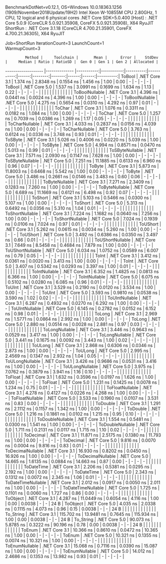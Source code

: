 
BenchmarkDotNet=v0.12.1, OS=Windows 10.0.18363.1256 (1909/November2018Update/19H2)
Intel Xeon W-10855M CPU 2.80GHz, 1 CPU, 12 logical and 6 physical cores
.NET Core SDK=5.0.400
  [Host]   : .NET Core 5.0.9 (CoreCLR 5.0.921.35908, CoreFX 5.0.921.35908), X64 RyuJIT
  ShortRun : .NET Core 3.1.18 (CoreCLR 4.700.21.35901, CoreFX 4.700.21.36305), X64 RyuJIT

Job=ShortRun  IterationCount=3  LaunchCount=1  
WarmupCount=3  

             Method |     Toolchain |       Mean |      Error |    StdDev |     Median | Ratio | RatioSD |  Gen 0 | Gen 1 | Gen 2 | Allocated |
------------------- |-------------- |-----------:|-----------:|----------:|-----------:|------:|--------:|-------:|------:|------:|----------:|
             ToBool | .NET Core 3.1 |   1.374 ns |  2.8348 ns | 0.1554 ns |   1.456 ns |  1.00 |    0.00 |      - |     - |     - |         - |
             ToBool | .NET Core 5.0 |   1.537 ns |  3.0991 ns | 0.1699 ns |   1.634 ns |  1.13 |    0.22 |      - |     - |     - |         - |
                    |               |            |            |           |            |       |         |        |       |       |           |
     ToBoolNullable | .NET Core 3.1 |   4.396 ns |  0.0441 ns | 0.0024 ns |   4.396 ns |  1.00 |    0.00 |      - |     - |     - |         - |
     ToBoolNullable | .NET Core 5.0 |   4.275 ns |  0.5654 ns | 0.0310 ns |   4.292 ns |  0.97 |    0.01 |      - |     - |     - |         - |
                    |               |            |            |           |            |       |         |        |       |       |           |
             ToChar | .NET Core 3.1 |   1.076 ns |  0.3311 ns | 0.0182 ns |   1.084 ns |  1.00 |    0.00 |      - |     - |     - |         - |
             ToChar | .NET Core 5.0 |   1.257 ns |  0.7039 ns | 0.0386 ns |   1.269 ns |  1.17 |    0.05 |      - |     - |     - |         - |
                    |               |            |            |           |            |       |         |        |       |       |           |
     ToCharNullable | .NET Core 3.1 |   4.033 ns |  0.2837 ns | 0.0156 ns |   4.039 ns |  1.00 |    0.00 |      - |     - |     - |         - |
     ToCharNullable | .NET Core 5.0 |   3.763 ns |  0.6124 ns | 0.0336 ns |   3.748 ns |  0.93 |    0.01 |      - |     - |     - |         - |
                    |               |            |            |           |            |       |         |        |       |       |           |
            ToSByte | .NET Core 3.1 |   5.026 ns |  0.4006 ns | 0.0220 ns |   5.039 ns |  1.00 |    0.00 |      - |     - |     - |         - |
            ToSByte | .NET Core 5.0 |   4.994 ns |  0.8571 ns | 0.0470 ns |   5.013 ns |  0.99 |    0.01 |      - |     - |     - |         - |
                    |               |            |            |           |            |       |         |        |       |       |           |
    ToSByteNullable | .NET Core 3.1 |   7.571 ns |  2.0930 ns | 0.1147 ns |   7.628 ns |  1.00 |    0.00 |      - |     - |     - |         - |
    ToSByteNullable | .NET Core 5.0 |   7.251 ns | 11.1885 ns | 0.6133 ns |   6.960 ns |  0.96 |    0.07 |      - |     - |     - |         - |
                    |               |            |            |           |            |       |         |        |       |       |           |
             ToByte | .NET Core 3.1 |   5.873 ns | 11.8003 ns | 0.6468 ns |   5.542 ns |  1.00 |    0.00 |      - |     - |     - |         - |
             ToByte | .NET Core 5.0 |   3.486 ns |  0.2661 ns | 0.0146 ns |   3.483 ns |  0.60 |    0.06 |      - |     - |     - |         - |
                    |               |            |            |           |            |       |         |        |       |       |           |
     ToByteNullable | .NET Core 3.1 |   7.271 ns |  2.3409 ns | 0.1283 ns |   7.260 ns |  1.00 |    0.00 |      - |     - |     - |         - |
     ToByteNullable | .NET Core 5.0 |   6.689 ns | 11.1669 ns | 0.6121 ns |   6.498 ns |  0.92 |    0.07 |      - |     - |     - |         - |
                    |               |            |            |           |            |       |         |        |       |       |           |
            ToShort | .NET Core 3.1 |   5.103 ns |  0.5466 ns | 0.0300 ns |   5.107 ns |  1.00 |    0.00 |      - |     - |     - |         - |
            ToShort | .NET Core 5.0 |   5.313 ns |  0.6492 ns | 0.0356 ns |   5.310 ns |  1.04 |    0.01 |      - |     - |     - |         - |
                    |               |            |            |           |            |       |         |        |       |       |           |
    ToShortNullable | .NET Core 3.1 |   7.224 ns |  1.1682 ns | 0.0640 ns |   7.256 ns |  1.00 |    0.00 |      - |     - |     - |         - |
    ToShortNullable | .NET Core 5.0 |   7.024 ns |  0.1939 ns | 0.0106 ns |   7.024 ns |  0.97 |    0.01 |      - |     - |     - |         - |
                    |               |            |            |           |            |       |         |        |       |       |           |
           ToUShort | .NET Core 3.1 |   5.262 ns |  0.0615 ns | 0.0034 ns |   5.260 ns |  1.00 |    0.00 |      - |     - |     - |         - |
           ToUShort | .NET Core 5.0 |   3.492 ns |  0.6386 ns | 0.0350 ns |   3.497 ns |  0.66 |    0.01 |      - |     - |     - |         - |
                    |               |            |            |           |            |       |         |        |       |       |           |
   ToUShortNullable | .NET Core 3.1 |   7.649 ns |  8.5458 ns | 0.4684 ns |   7.879 ns |  1.00 |    0.00 |      - |     - |     - |         - |
   ToUShortNullable | .NET Core 5.0 |   6.034 ns |  1.0752 ns | 0.0589 ns |   6.007 ns |  0.79 |    0.05 |      - |     - |     - |         - |
                    |               |            |            |           |            |       |         |        |       |       |           |
              ToInt | .NET Core 3.1 |   3.412 ns |  0.0361 ns | 0.0020 ns |   3.413 ns |  1.00 |    0.00 |      - |     - |     - |         - |
              ToInt | .NET Core 5.0 |   3.407 ns |  0.5342 ns | 0.0293 ns |   3.397 ns |  1.00 |    0.01 |      - |     - |     - |         - |
                    |               |            |            |           |            |       |         |        |       |       |           |
      ToIntNullable | .NET Core 3.1 |   6.352 ns |  1.4825 ns | 0.0813 ns |   6.366 ns |  1.00 |    0.00 |      - |     - |     - |         - |
      ToIntNullable | .NET Core 5.0 |   6.075 ns |  0.5102 ns | 0.0280 ns |   6.085 ns |  0.96 |    0.01 |      - |     - |     - |         - |
                    |               |            |            |           |            |       |         |        |       |       |           |
             ToUInt | .NET Core 3.1 |   3.529 ns |  0.2190 ns | 0.0120 ns |   3.534 ns |  1.00 |    0.00 |      - |     - |     - |         - |
             ToUInt | .NET Core 5.0 |   3.593 ns |  0.9810 ns | 0.0538 ns |   3.590 ns |  1.02 |    0.02 |      - |     - |     - |         - |
                    |               |            |            |           |            |       |         |        |       |       |           |
     ToUIntNullable | .NET Core 3.1 |   6.287 ns |  0.4932 ns | 0.0270 ns |   6.292 ns |  1.00 |    0.00 |      - |     - |     - |         - |
     ToUIntNullable | .NET Core 5.0 |   6.145 ns |  0.2782 ns | 0.0152 ns |   6.152 ns |  0.98 |    0.01 |      - |     - |     - |         - |
                    |               |            |            |           |            |       |         |        |       |       |           |
             ToLong | .NET Core 3.1 |   2.969 ns |  1.5771 ns | 0.0864 ns |   2.992 ns |  1.00 |    0.00 |      - |     - |     - |         - |
             ToLong | .NET Core 5.0 |   2.880 ns |  0.0514 ns | 0.0028 ns |   2.881 ns |  0.97 |    0.03 |      - |     - |     - |         - |
                    |               |            |            |           |            |       |         |        |       |       |           |
     ToLongNullable | .NET Core 3.1 |   3.446 ns |  0.9643 ns | 0.0529 ns |   3.417 ns |  1.00 |    0.00 |      - |     - |     - |         - |
     ToLongNullable | .NET Core 5.0 |   3.441 ns |  0.1675 ns | 0.0092 ns |   3.443 ns |  1.00 |    0.02 |      - |     - |     - |         - |
                    |               |            |            |           |            |       |         |        |       |       |           |
            ToULong | .NET Core 3.1 |   2.868 ns |  0.6306 ns | 0.0346 ns |   2.873 ns |  1.00 |    0.00 |      - |     - |     - |         - |
            ToULong | .NET Core 5.0 |   2.995 ns |  2.4569 ns | 0.1347 ns |   2.932 ns |  1.04 |    0.05 |      - |     - |     - |         - |
                    |               |            |            |           |            |       |         |        |       |       |           |
    ToULongNullable | .NET Core 3.1 |   3.426 ns |  0.9686 ns | 0.0531 ns |   3.416 ns |  1.00 |    0.00 |      - |     - |     - |         - |
    ToULongNullable | .NET Core 5.0 |   3.975 ns |  7.0762 ns | 0.3879 ns |   3.941 ns |  1.16 |    0.10 |      - |     - |     - |         - |
                    |               |            |            |           |            |       |         |        |       |       |           |
            ToFloat | .NET Core 3.1 |   1.632 ns |  0.3596 ns | 0.0197 ns |   1.626 ns |  1.00 |    0.00 |      - |     - |     - |         - |
            ToFloat | .NET Core 5.0 |   1.231 ns |  0.1425 ns | 0.0078 ns |   1.234 ns |  0.75 |    0.01 |      - |     - |     - |         - |
                    |               |            |            |           |            |       |         |        |       |       |           |
    ToFloatNullable | .NET Core 3.1 |   4.278 ns |  0.4127 ns | 0.0226 ns |   4.268 ns |  1.00 |    0.00 |      - |     - |     - |         - |
    ToFloatNullable | .NET Core 5.0 |   3.533 ns |  0.1960 ns | 0.0107 ns |   3.531 ns |  0.83 |    0.00 |      - |     - |     - |         - |
                    |               |            |            |           |            |       |         |        |       |       |           |
           ToDouble | .NET Core 3.1 |   1.291 ns |  2.1112 ns | 0.1157 ns |   1.342 ns |  1.00 |    0.00 |      - |     - |     - |         - |
           ToDouble | .NET Core 5.0 |   1.216 ns |  0.1861 ns | 0.0102 ns |   1.215 ns |  0.95 |    0.10 |      - |     - |     - |         - |
                    |               |            |            |           |            |       |         |        |       |       |           |
   ToDoubleNullable | .NET Core 3.1 |   1.554 ns |  0.5481 ns | 0.0300 ns |   1.541 ns |  1.00 |    0.00 |      - |     - |     - |         - |
   ToDoubleNullable | .NET Core 5.0 |   1.711 ns |  0.2131 ns | 0.0117 ns |   1.715 ns |  1.10 |    0.02 |      - |     - |     - |         - |
                    |               |            |            |           |            |       |         |        |       |       |           |
          ToDecimal | .NET Core 3.1 |  11.871 ns |  2.5175 ns | 0.1380 ns |  11.793 ns |  1.00 |    0.00 |      - |     - |     - |         - |
          ToDecimal | .NET Core 5.0 |   9.816 ns |  0.0070 ns | 0.0004 ns |   9.816 ns |  0.83 |    0.01 |      - |     - |     - |         - |
                    |               |            |            |           |            |       |         |        |       |       |           |
  ToDecimalNullable | .NET Core 3.1 |  16.930 ns |  0.8202 ns | 0.0450 ns |  16.926 ns |  1.00 |    0.00 |      - |     - |     - |         - |
  ToDecimalNullable | .NET Core 5.0 |  14.665 ns |  1.6135 ns | 0.0884 ns |  14.663 ns |  0.87 |    0.00 |      - |     - |     - |         - |
                    |               |            |            |           |            |       |         |        |       |       |           |
         ToDateTime | .NET Core 3.1 |   2.206 ns |  0.5381 ns | 0.0295 ns |   2.192 ns |  1.00 |    0.00 |      - |     - |     - |         - |
         ToDateTime | .NET Core 5.0 |   2.343 ns |  0.1312 ns | 0.0072 ns |   2.345 ns |  1.06 |    0.01 |      - |     - |     - |         - |
                    |               |            |            |           |            |       |         |        |       |       |           |
 ToDateTimeNullable | .NET Core 3.1 |   2.012 ns |  0.0917 ns | 0.0050 ns |   2.011 ns |  1.00 |    0.00 |      - |     - |     - |         - |
 ToDateTimeNullable | .NET Core 5.0 |   1.725 ns |  0.1101 ns | 0.0060 ns |   1.727 ns |  0.86 |    0.00 |      - |     - |     - |         - |
                    |               |            |            |           |            |       |         |        |       |       |           |
           ToObject | .NET Core 3.1 |   4.287 ns | 11.0449 ns | 0.6054 ns |   4.116 ns |  1.00 |    0.00 | 0.0038 |     - |     - |      24 B |
           ToObject | .NET Core 5.0 |   4.035 ns |  2.0338 ns | 0.1115 ns |   4.073 ns |  0.96 |    0.15 | 0.0038 |     - |     - |      24 B |
                    |               |            |            |           |            |       |         |        |       |       |           |
          To_String | .NET Core 3.1 | 115.702 ns | 13.9481 ns | 0.7645 ns | 115.934 ns |  1.00 |    0.00 | 0.0038 |     - |     - |      24 B |
          To_String | .NET Core 5.0 |  90.073 ns |  5.8785 ns | 0.3222 ns |  90.196 ns |  0.78 |    0.00 | 0.0038 |     - |     - |      24 B |
                    |               |            |            |           |            |       |         |        |       |       |           |
             ToEnum | .NET Core 3.1 |  10.366 ns |  0.8610 ns | 0.0472 ns |  10.365 ns |  1.00 |    0.00 |      - |     - |     - |         - |
             ToEnum | .NET Core 5.0 |  10.321 ns |  0.1355 ns | 0.0074 ns |  10.321 ns |  1.00 |    0.00 |      - |     - |     - |         - |
                    |               |            |            |           |            |       |         |        |       |       |           |
     ToEnumNullable | .NET Core 3.1 |  15.068 ns |  0.7116 ns | 0.0390 ns |  15.087 ns |  1.00 |    0.00 |      - |     - |     - |         - |
     ToEnumNullable | .NET Core 5.0 |  14.012 ns |  2.4686 ns | 0.1353 ns |  13.982 ns |  0.93 |    0.01 |      - |     - |     - |         - |
